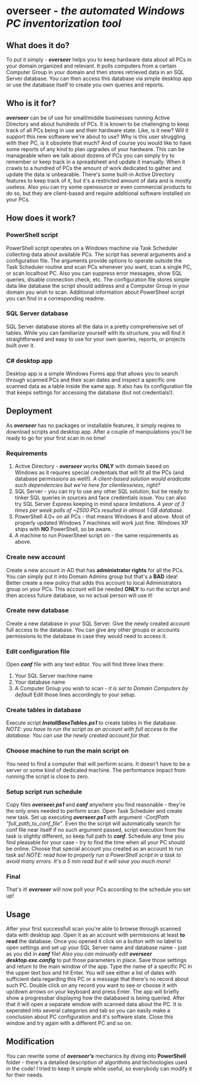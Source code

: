 # overseer - *the automated Windows PC inventorization tool*
## What does it do?
To put it simply - ***overseer*** helps you to keep hardware data about all PCs in your domain organized and relevant. It polls computers from a certain Computer Group in your domain and then stores retrieved data in an SQL Server database. You can then access this database via simple desktop app or use the database itself to create you own queries and reports.

## Who is it for?
***overseer*** can be of use for small/middle businesses running Active Directory and about hundreds of PCs. It is known to be challenging to keep track of all PCs being in use and their hardware state. Like, is it new? Will it support this new software we're about to use? Why is this user struggling with their PC, is it obsolete that much? And of course you would like to have some reports of any kind to plan upgrades of your hardware. This can be manageable when we talk about dozens of PCs you can simply try to remember or keep track in a spreadsheet and update it manually. When it crawls to a hundred of PCs the amount of work dedicated to gather and update the data is unbearable. There's some built-in Active Directory features to keep track of it, but it's a restricted amount of data and is mostly useless. Also you can try some opensource or even commercial products to do so, but they are client-based and require additional software installed on your PCs.

## How does it work?
### PowerShell script
PowerShell script operates on a Windows machine via Task Scheduler collecting data about available PCs. The script has several arguments and a configuration file. The arguments provide options to operate outside the Task Scheduler routine and scan PCs whenever you want, scan a single PC, or scan localhost PC. Also you can suppress error messages, show SQL queries, disable connection check, etc. The configuration file stores simple data like database the script should address and a Computer Group in your domain you wish to scan. Additional information about PowerSheel script you can find in a corresponding readme.
### SQL Server database
SQL Server database stores all the data in a pretty comprehensive set of tables. While you can familiarize yourself with its structure, you will find it straightforward and easy to use for your own queries, reports, or projects built over it.
### C# desktop app
Desktop app is a simple Windows Forms app that allows you to search through scanned PCs and their scan dates and inspect a specific one scanned data as a table inside the same app. It also has its configuration file that keeps settings for accessing the database (but not credentials!).

## Deployment
As ***overseer*** has no packages or installable features, it simply reqires to download scripts and desktop app. After a couple of manipulations you'll be ready to go for your first scan in no time!
### Requirements
1. Active Directory - ***overseer*** works **ONLY** with domain based on Windows as it requires special credentials that will fit all the PCs (and database permissions as well!). *A client-based solution would eradicate such dependencies but we're here for clientlessness, right?*
2. SQL Server - you can try to use any other SQL solution, but be ready to tinker SQL queries in sources and face credentials issue. You can also try SQL Server Express keeping in mind space limitations. *A year of 3 times per week polls of ~2500 PCs resulted in almost 1 GB database.*
3. PowerShell 4.0+ on all PCs - that means Windows 8 and above. Most of properly updated Windows 7 machines will work just fine. Windows XP ships with **NO** PowerShell, so be aware.
4. A machine to run PowerSheel script on - the same requirements as above.
### Create new account
Create a new account in AD that has **administrator rights** for all the PCs. You can simply put it into Domain Admins group but that's a **BAD** idea! Better create a new policy that adds this account to local Administrators group on your PCs. This account will be needed **ONLY** to run the script and then access future database, so no actual person will use it!
### Create new database
Create a new database in your SQL Server. Give the newly created account full access to the database. You can give any other groups or accounts permissions to the database in case they would need to access it.
### Edit configuration file
Open ***conf*** file with any text editor. You will find three lines there:
1. Your SQL Server machine name
2. Your database name
3. A Computer Group you wish to scan - *it is set to Domain Computers by default*
Edit those lines accordingly to your setup.
### Create tables in database
Execute script ***InstallBaseTables.ps1*** to create tables in the database. *NOTE: you have to run the script as an account with full access to the database. You can use the newly created account for that.*
### Choose machine to run the main script on
You need to find a computer that will perform scans. It doesn't have to be a server or some kind of dedicated machine. The performance impact from running the script is close to zero.
### Setup script run schedule
Copy files ***overseer.ps1*** and ***conf*** anywhere you find reasonable - they're the only ones needed to perform scan. Open Task Scheduler and create new task. Set up executing ***overseer.ps1*** with argument *-ConfPath "full_path_to_conf_file"*. Even tho the script will automatically search for conf file near itself if no such argument passed, script execution from the task is slightly different, so keep full path to ***conf***. Schedule any time you find pleasable for your case - try to find the time when all your PC should be online. Choose that special account you created as an account to run task as! *NOTE: read how to properly run a PowerShell script in a task to avoid many errors. It's a 5 min read but it will save you much more!*
### Final
That's it! ***overseer*** will now poll your PCs according to the schedule you set up!

## Usage
After your first successfull scan you're able to browse through scanned data with desktop app. Open it as an account with permissions at least **to read** the database. Once you opened it click on a button with no label to open settings and set up your SQL Server name and database name - just as you did in ***conf*** file! *Also you can manually edit **overseer desktop.exe.config*** to put those parameters in place. Save those settings and return to the main window of the app. Type the name of a specific PC in the upper text box and hit Enter. You will see either a list of dates with sufficient data regarding this PC or a message that there's no record about such PC. Double click on any record you want to see or choose it with up/down arrows on your keyboard and press Enter. The app will briefly show a progressbar displaying how the databased is being queried. After that it will open a separate window with scanned data about the PC. It is seperated into several categories and tab so you can easily make a conclusion about PC configuration and it's software state. Close this window and try again with a different PC and so on.

## Modification
You can rewrite some of ***overseer's*** mechanics by diving into **PowerShell** folder - there's a detailed description of algorithms and technologies used in the code! I tried to keep it simple while useful, so everybody can modify it for their needs.
